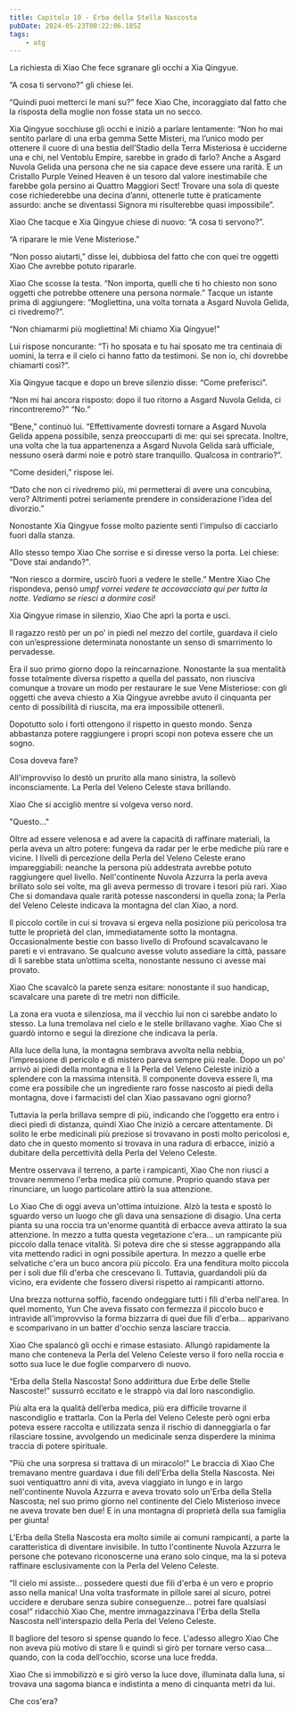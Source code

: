 ```yaml
---
title: Capitolo 10 - Erba della Stella Nascosta
pubDate: 2024-05-23T00:22:06.185Z
tags:
    - atg
---
```



La richiesta di Xiao Che fece sgranare gli occhi a Xia Qingyue.


“A cosa ti servono?” gli chiese lei.


“Quindi puoi metterci le mani su?” fece Xiao Che, incoraggiato dal fatto che la risposta della moglie non fosse stata un no secco.


Xia Qingyue socchiuse gli occhi e iniziò a parlare lentamente: “Non ho mai sentito parlare di una erba gemma Sette Misteri, ma l’unico modo per ottenere il cuore di una bestia dell’Stadio della Terra Misteriosa è ucciderne una e chi, nel Ventoblu Empire, sarebbe in grado di farlo? Anche a Asgard Nuvola Gelida una persona che ne sia capace deve essere una rarità. E un Cristallo Purple Veined Heaven è un tesoro dal valore inestimabile che farebbe gola persino ai Quattro Maggiori Sect! Trovare una sola di queste cose richiederebbe una decina d’anni, ottenerle tutte è praticamente assurdo: anche se diventassi Signora mi risulterebbe quasi impossibile”.


Xiao Che tacque e Xia Qingyue chiese di nuovo: “A cosa ti servono?”.


“A riparare le mie Vene Misteriose.”


“Non posso aiutarti,” disse lei, dubbiosa del fatto che con quei tre oggetti Xiao Che avrebbe potuto ripararle.


Xiao Che scosse la testa. “Non importa, quelli che ti ho chiesto non sono oggetti che potrebbe ottenere una persona normale.” Tacque un istante prima di aggiungere: “Mogliettina, una volta tornata a Asgard Nuvola Gelida, ci rivedremo?”.


“Non chiamarmi più mogliettina! Mi chiamo Xia Qingyue!”


Lui rispose noncurante: “Ti ho sposata e tu hai sposato me tra centinaia di uomini, la terra e il cielo ci hanno fatto da testimoni. Se non io, chi dovrebbe chiamarti così?”.


Xia Qingyue tacque e dopo un breve silenzio disse: “Come preferisci”.


“Non mi hai ancora risposto: dopo il tuo ritorno a Asgard Nuvola Gelida, ci rincontreremo?” “No.”


“Bene,” continuò lui. “Effettivamente dovresti tornare a Asgard Nuvola Gelida appena possibile, senza preoccuparti di me: qui sei sprecata. Inoltre, una volta che la tua appartenenza a Asgard Nuvola Gelida sarà ufficiale, nessuno oserà darmi noie e potrò stare tranquillo. Qualcosa in contrario?”.


“Come desideri,” rispose lei.


“Dato che non ci rivedremo più, mi permetterai di avere una concubina, vero? Altrimenti potrei seriamente prendere in considerazione l’idea del divorzio.”


Nonostante Xia Qingyue fosse molto paziente sentì l'impulso di cacciarlo fuori dalla stanza.


Allo stesso tempo Xiao Che sorrise e si diresse verso la porta. Lei chiese: "Dove stai andando?".


“Non riesco a dormire, uscirò fuori a vedere le stelle.” Mentre Xiao Che rispondeva, pensò <em>umpf vorrei vedere te accovacciata qui per tutta la notte</em>. <em>Vediamo se riesci a dormire così!</em>


Xia Qingyue rimase in silenzio, Xiao Che aprì la porta e uscì.


Il ragazzo restò per un po’ in piedi nel mezzo del cortile, guardava il cielo con un’espressione determinata nonostante un senso di smarrimento lo pervadesse.


Era il suo primo giorno dopo la reincarnazione. Nonostante la sua mentalità fosse totalmente diversa rispetto a quella del passato, non riusciva comunque a trovare un modo per restaurare le sue Vene Misteriose: con gli oggetti che aveva chiesto a Xia Qingyue avrebbe avuto il cinquanta per cento di possibilità di riuscita, ma era impossibile ottenerli.


Dopotutto solo i forti ottengono il rispetto in questo mondo. Senza abbastanza potere raggiungere i propri scopi non poteva essere che un sogno.


Cosa doveva fare?


All'improvviso lo destò un prurito alla mano sinistra, la sollevò inconsciamente. La Perla del Veleno Celeste stava brillando.


Xiao Che si accigliò mentre si volgeva verso nord.


"Questo..."


Oltre ad essere velenosa e ad avere la capacità di raffinare materiali, la perla aveva un altro potere: fungeva da radar per le erbe mediche più rare e vicine. I livelli di percezione della Perla del Veleno Celeste erano impareggiabili: neanche la persona più addestrata avrebbe potuto raggiungere quel livello. Nell'continente Nuvola Azzurra la perla aveva brillato solo sei volte, ma gli aveva permesso di trovare i tesori più rari. Xiao Che si domandava quale rarità potesse nascondersi in quella zona; la Perla del Veleno Celeste indicava la montagna del clan Xiao, a nord.


Il piccolo cortile in cui si trovava si ergeva nella posizione più pericolosa tra tutte le proprietà del clan, immediatamente sotto la montagna. Occasionalmente bestie con basso livello di Profound scavalcavano le pareti e vi entravano. Se qualcuno avesse voluto assediare la città, passare di lì sarebbe stata un’ottima scelta, nonostante nessuno ci avesse mai provato.


Xiao Che scavalcò la parete senza esitare: nonostante il suo handicap, scavalcare una parete di tre metri non difficile.


La zona era vuota e silenziosa, ma il vecchio lui non ci sarebbe andato lo stesso. La luna tremolava nel cielo e le stelle brillavano vaghe. Xiao Che si guardò intorno e seguì la direzione che indicava la perla.


Alla luce della luna, la montagna sembrava avvolta nella nebbia, l’impressione di pericolo e di mistero pareva sempre più reale. Dopo un po' arrivò ai piedi della montagna e lì la Perla del Veleno Celeste iniziò a splendere con la massima intensità. Il componente doveva essere lì, ma come era possibile che un ingrediente raro fosse nascosto ai piedi della montagna, dove i farmacisti del clan Xiao passavano ogni giorno?


Tuttavia la perla brillava sempre di più, indicando che l’oggetto era entro i dieci piedi di distanza, quindi Xiao Che iniziò a cercare attentamente. Di solito le erbe medicinali più preziose si trovavano in posti molto pericolosi e, dato che in questo momento si trovava in una radura di erbacce, iniziò a dubitare della percettività della Perla del Veleno Celeste.


Mentre osservava il terreno, a parte i rampicanti, Xiao Che non riuscì a trovare nemmeno l'erba medica più comune. Proprio quando stava per rinunciare, un luogo particolare attirò la sua attenzione.


Lo Xiao Che di oggi aveva un'ottima intuizione. Alzò la testa e spostò lo sguardo verso un luogo che gli dava una sensazione di disagio. Una certa pianta su una roccia tra un'enorme quantità di erbacce aveva attirato la sua attenzione. In mezzo a tutta questa vegetazione c'era... un rampicante più piccolo dalla tenace vitalità. Si poteva dire che si stesse aggrappando alla vita mettendo radici in ogni possibile apertura. In mezzo a quelle erbe selvatiche c'era un buco ancora più piccolo. Era una fenditura molto piccola per i soli due fili d'erba che crescevano lì. Tuttavia, guardandoli più da vicino, era evidente che fossero diversi rispetto ai rampicanti attorno.


Una brezza notturna soffiò, facendo ondeggiare tutti i fili d'erba nell'area. In quel momento, Yun Che aveva fissato con fermezza il piccolo buco e intravide all'improvviso la forma bizzarra di quei due fili d'erba... apparivano e scomparivano in un batter d'occhio senza lasciare traccia.


Xiao Che spalancò gli occhi e rimase estasiato. Allungò rapidamente la mano che conteneva la Perla del Veleno Celeste verso il foro nella roccia e sotto sua luce le due foglie comparvero di nuovo.


“Erba della Stella Nascosta! Sono addirittura due Erbe delle Stelle Nascoste!” sussurrò eccitato e le strappò via dal loro nascondiglio.


Più alta era la qualità dell’erba medica, più era difficile trovarne il nascondiglio e trattarla. Con la Perla del Veleno Celeste però ogni erba poteva essere raccolta e utilizzata senza il rischio di danneggiarla o far rilasciare tossine, avvolgendo un medicinale senza disperdere la minima traccia di potere spirituale.


"Più che una sorpresa si trattava di un miracolo!" Le braccia di Xiao Che tremavano mentre guardava i due fili dell'Erba della Stella Nascosta. Nei suoi ventiquattro anni di vita, aveva viaggiato in lungo e in largo nell'continente Nuvola Azzurra e aveva trovato solo un'Erba della Stella Nascosta; nel suo primo giorno nel continente del Cielo Misterioso invece ne aveva trovate ben due! E in una montagna di proprietà della sua famiglia per giunta!


L'Erba della Stella Nascosta era molto simile ai comuni rampicanti, a parte la caratteristica di diventare invisibile. In tutto l'continente Nuvola Azzurra le persone che potevano riconoscerne una erano solo cinque, ma la si poteva raffinare esclusivamente con la Perla del Veleno Celeste.


“Il cielo mi assiste... possedere questi due fili d'erba è un vero e proprio asso nella manica! Una volta trasformate in pillole sarei al sicuro, potrei uccidere e derubare senza subire conseguenze... potrei fare qualsiasi cosa!” ridacchiò Xiao Che, mentre immagazzinava l'Erba della Stella Nascosta nell'interspazio della Perla del Veleno Celeste.


Il bagliore del tesoro si spense quando lo fece. L'adesso allegro Xiao Che non aveva più motivo di stare lì e quindi si girò per tornare verso casa... quando, con la coda dell’occhio, scorse una luce fredda.


Xiao Che si immobilizzò e si girò verso la luce dove, illuminata dalla luna, si trovava una sagoma bianca e indistinta a meno di cinquanta metri da lui.


Che cos'era?







